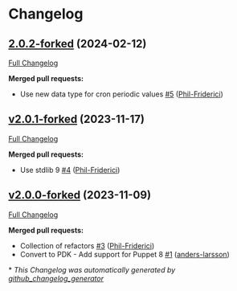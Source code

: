 # Changelog

## [2.0.2-forked](https://github.com/kodguru/puppet-module-types/tree/2.0.2-forked) (2024-02-12)

[Full Changelog](https://github.com/kodguru/puppet-module-types/compare/v2.0.1-forked...2.0.2-forked)

**Merged pull requests:**

- Use new data type for cron periodic values [\#5](https://github.com/kodguru/puppet-module-types/pull/5) ([Phil-Friderici](https://github.com/Phil-Friderici))

## [v2.0.1-forked](https://github.com/kodguru/puppet-module-types/tree/v2.0.1-forked) (2023-11-17)

[Full Changelog](https://github.com/kodguru/puppet-module-types/compare/v2.0.0-forked...v2.0.1-forked)

**Merged pull requests:**

- Use stdlib 9 [\#4](https://github.com/kodguru/puppet-module-types/pull/4) ([Phil-Friderici](https://github.com/Phil-Friderici))

## [v2.0.0-forked](https://github.com/kodguru/puppet-module-types/tree/v2.0.0-forked) (2023-11-09)

[Full Changelog](https://github.com/kodguru/puppet-module-types/compare/3eff1aeaf74ed00f0963b7746b283b6b38ea5393...v2.0.0-forked)

**Merged pull requests:**

- Collection of refactors [\#3](https://github.com/kodguru/puppet-module-types/pull/3) ([Phil-Friderici](https://github.com/Phil-Friderici))
- Convert to PDK - Add support for Puppet 8 [\#1](https://github.com/kodguru/puppet-module-types/pull/1) ([anders-larsson](https://github.com/anders-larsson))



\* *This Changelog was automatically generated by [github_changelog_generator](https://github.com/github-changelog-generator/github-changelog-generator)*
